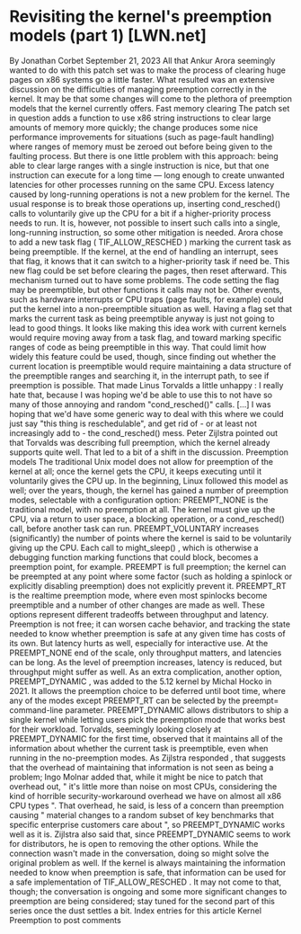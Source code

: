 # Revisiting the kernel's preemption models (part 1) [LWN.net]

By
Jonathan Corbet
September 21, 2023
All that Ankur Arora seemingly wanted to do with
this
patch set
was to make the process of clearing huge pages on x86
systems go a little faster.  What resulted was an extensive discussion on
the difficulties of managing preemption correctly in the kernel.  It may be
that some changes will come to the plethora of preemption models that the
kernel currently offers.
Fast memory clearing
The patch set in question adds a function to use x86 string instructions to
clear large amounts of memory more quickly; the change produces some nice
performance improvements for situations (such as page-fault handling) where
ranges of memory must be zeroed out before being given to the faulting
process.  But there is one little problem with this approach: being able to
clear large ranges with a single instruction is nice, but that one
instruction can execute for a long time — long enough to create unwanted
latencies for other processes running on the same CPU.
Excess latency caused by long-running operations is not a new problem for
the kernel.  The usual response is to break those operations up, inserting
cond_resched()
calls to voluntarily give up the CPU for a bit if a
higher-priority process needs to run.  It is, however, not possible to
insert such calls into a single, long-running instruction, so some other
mitigation is needed.  Arora chose to
add
a new task flag
(
TIF_ALLOW_RESCHED
) marking the current task as
being preemptible.  If the kernel, at the end of handling an interrupt,
sees that flag, it knows that it can switch to a higher-priority task if
need be.  This new flag could be set before clearing the pages, then reset
afterward.
This mechanism turned out to have some problems.  The code setting the flag
may be preemptible, but other functions it calls may not be.  Other events,
such as hardware interrupts or CPU traps (page faults, for example) could
put the kernel into a non-preemptible situation as well.  Having a flag set
that marks the current task as being preemptible anyway is just not going to
lead to good things.
It looks like making this idea work with current kernels would require
moving away from a task flag, and toward marking specific ranges of code as
being preemptible in this way.  That could limit how widely this feature
could be used, though, since finding out whether the current location is
preemptible would require maintaining a data structure of the preemptible
ranges and searching it, in the interrupt path,
to see if preemption is possible.  That made Linus Torvalds
a
little unhappy
:
I really hate that, because I was hoping we'd be able to use this
	to not have so many of those annoying and random "cond_resched()"
	calls. [...]
	I was hoping that we'd have some generic way to deal with this
	where we could just say "this thing is reschedulable", and get rid
	of - or at least not increasingly add to - the cond_resched() mess.
Peter Zijlstra
pointed
out
that Torvalds was describing full preemption, which the kernel
already supports quite well.  That led to a bit of a shift in the
discussion.
Preemption models
The traditional Unix model does not allow for preemption of the kernel at
all; once the kernel gets the CPU, it keeps executing until it voluntarily
gives the CPU up.  In the beginning, Linux followed this model as well;
over the years, though, the kernel has gained a number of preemption modes,
selectable with a configuration option:
PREEMPT_NONE
is the traditional model, with no preemption at
     all.  The kernel must give up the CPU, via a return to user space, a
     blocking operation, or a
cond_resched()
call, before another
     task can run.
PREEMPT_VOLUNTARY
increases (significantly) the number of
     points where the kernel is said to be voluntarily giving up the CPU.
     Each call to
might_sleep()
, which is otherwise a debugging
     function marking functions that could block, becomes a preemption
     point, for example.
PREEMPT
is full preemption; the kernel can be preempted at
     any point where some factor (such as holding a spinlock or explicitly
     disabling preemption) does not explicitly prevent it.
PREEMPT_RT
is the realtime preemption mode, where even most
     spinlocks become preemptible and a number of other changes are made as
     well.
These options represent different tradeoffs between throughput and latency.
Preemption is not free; it can worsen cache behavior, and tracking the
state needed to know whether preemption is safe at any given time has costs
of its own.  But latency hurts as well, especially for interactive use.  At
the
PREEMPT_NONE
end of the scale, only throughput matters, and
latencies can be long.  As the level of preemption increases, latency is
reduced, but throughput might suffer as well.
As an extra complication, another option,
PREEMPT_DYNAMIC
, was
added to the 5.12
kernel
by Michal Hocko in 2021.  It allows the preemption choice to be
deferred until boot time, where any of the modes except
PREEMPT_RT
can be selected by the
preempt=
command-line parameter.
PREEMPT_DYNAMIC
allows distributors to ship a single kernel while
letting users pick the preemption mode that works best for their workload.
Torvalds, seemingly looking closely at
PREEMPT_DYNAMIC
for the
first time,
observed
that it maintains all of the information about whether the current task is
preemptible, even when running in the no-preemption modes.  As Zijlstra
responded
,
that suggests that the overhead of maintaining that information is not seen
as being a problem; Ingo Molnar
added
that, while
it might be nice to patch that overhead out, "
it's little more than
noise on most CPUs, considering the kind of horrible security-workaround
overhead we have on almost all x86 CPU types
".  That overhead, he said,
is less of a concern than preemption causing "
material changes to a
random subset of key benchmarks that specific enterprise customers care
about
", so
PREEMPT_DYNAMIC
works well as it is.
Zijlstra also said that, since
PREEMPT_DYNAMIC
seems to work for
distributors, he is open to removing the other options.  While the
connection wasn't made in the conversation, doing so might solve the
original problem as well.  If the kernel is always maintaining the
information needed to know when preemption is safe, that information can be
used for a safe implementation of
TIF_ALLOW_RESCHED
.  It may not
come to that, though; the conversation is ongoing and some more significant
changes to preemption are being considered; stay tuned for
the second part of this series
once the dust
settles a bit.
Index entries for this article
Kernel
Preemption
to post comments